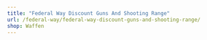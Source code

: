 ```yaml
---
title: "Federal Way Discount Guns And Shooting Range"
url: /federal-way/federal-way-discount-guns-and-shooting-range/
shop: Waffen
---
```

